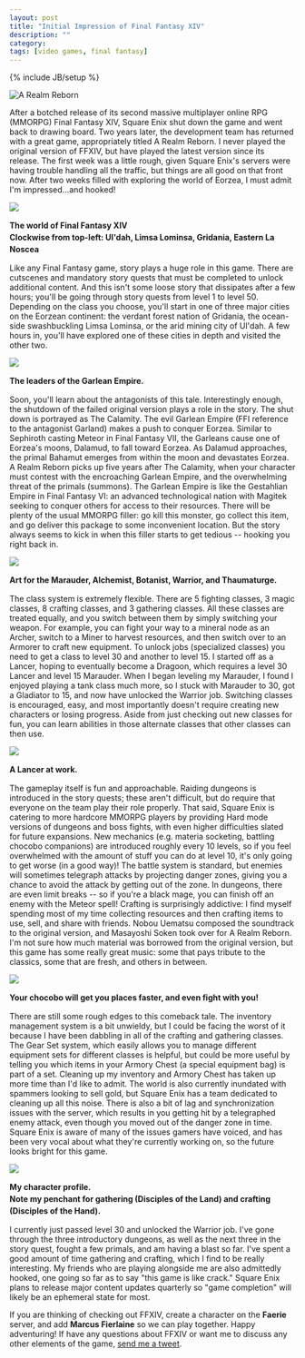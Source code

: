 ```yaml
---
layout: post
title: "Initial Impression of Final Fantasy XIV"
description: ""
category: 
tags: [video games, final fantasy]
---
```

{% include JB/setup %}

<div class="float-image-right">	
  	<img class="rounded-corners" src="/assets/images/posts/2013-09-04/arr-logo.jpg" alt="A Realm Reborn"/> 
  	<p>After a botched release of its second massive multiplayer online RPG (MMORPG) Final Fantasy XIV, Square Enix shut down the game and went back to drawing board. Two years later, the development team has returned with a great game, appropriately titled A Realm Reborn. I never played the original version of FFXIV, but have played the latest version since its release. The first week was a little rough, given Square Enix's servers were having trouble handling all the traffic, but things are all good on that front now. After two weeks filled with exploring the world of Eorzea, I must admit I'm impressed...and hooked! </p>
</div>

<!--break-->

<div>
	<img class="rounded-corners" style="max-width: 600px; border: 0px;" src="/assets/images/posts/2013-09-04/ffxiv_locations.jpg"/>
	<p class="caption-text" style="line-height: 1.5em;"><b>The world of Final Fantasy XIV<br>Clockwise from top-left: Ul'dah, Limsa Lominsa, Gridania, Eastern La Noscea</b></p>
</div>

Like any Final Fantasy game, story plays a huge role in this game. There are cutscenes and mandatory story quests that must be completed to unlock additional content. And this isn't some loose story that dissipates after a few hours; you'll be going through story quests from level 1 to level 50. Depending on the class you choose, you'll start in one of three major cities on the Eorzean continent: the verdant forest nation of Gridania, the ocean-side swashbuckling Limsa Lominsa, or the arid mining city of Ul'dah. A few hours in, you'll have explored one of these cities in depth and visited the other two.

<div>
	<img class="rounded-corners" style="max-width: 600px;" src="/assets/images/posts/2013-09-04/garlean_empire.jpg"/>
	<p class="caption-text" style="line-height: 1.5em;"><b>The leaders of the Garlean Empire.</b></p>
</div>

Soon, you'll learn about the antagonists of this tale. Interestingly enough, the shutdown of the failed original version plays a role in the story. The shut down is portrayed as The Calamity. The evil Garlean Empire (FFI reference to the antagonist Garland) makes a push to conquer Eorzea. Similar to Sephiroth casting Meteor in Final Fantasy VII, the Garleans cause one of Eorzea's moons, Dalamud, to fall toward Eorzea. As Dalamud approaches, the primal Bahamut emerges from within the moon and devastates Eorzea. A Realm Reborn picks up five years after The Calamity, when your character must contest with the encroaching Garlean Empire, and the overwhelming threat of the primals (summons). The Garlean Empire is like the Gestahlian Empire in Final Fantasy VI: an advanced technological nation with Magitek seeking to conquer others for access to their resources. There will be plenty of the usual MMORPG filler: go kill this monster, go collect this item, and go deliver this package to some inconvenient location. But the story always seems to kick in when this filler starts to get tedious -- hooking you right back in.

<div>
	<img class="rounded-corners" style="max-width: 800px;" src="/assets/images/posts/2013-09-04/ffxiv_classes.jpg"/>
	<p class="caption-text" style="line-height: 1.5em;"><b>Art for the Marauder, Alchemist, Botanist, Warrior, and Thaumaturge.</b></p>
</div>

The class system is extremely flexible. There are 5 fighting classes, 3 magic classes, 8 crafting classes, and 3 gathering classes. All these classes are treated equally, and you switch between them by simply switching your weapon. For example, you can fight your way to a mineral node as an Archer, switch to a Miner to harvest resources, and then switch over to an Armorer to craft new equipment. To unlock jobs (specialized classes) you need to get a class to level 30 and another to level 15. I started off as a Lancer, hoping to eventually become a Dragoon, which requires a level 30 Lancer and level 15 Marauder. When I began leveling my Marauder, I found I enjoyed playing a tank class much more, so I stuck with Marauder to 30, got a Gladiator to 15, and now have unlocked the Warrior job. Switching classes is encouraged, easy, and most importantly doesn't require creating new characters or losing progress. Aside from just checking out new classes for fun, you can learn abilities in those alternate classes that other classes can then use.

<div>
	<img class="rounded-corners" style="max-width: 800px;" src="/assets/images/posts/2013-09-04/ffxiv_battle.jpg"/>
	<p class="caption-text" style="line-height: 1.5em;"><b>A Lancer at work.</b></p>
</div>

The gameplay itself is fun and approachable. Raiding dungeons is introduced in the story quests; these aren't difficult, but do require that everyone on the team play their role properly. That said, Square Enix is catering to more hardcore MMORPG players by providing Hard mode versions of dungeons and boss fights, with even higher difficulties slated for future expansions. New mechanics (e.g. materia socketing, battling chocobo companions) are introduced roughly every 10 levels, so if you feel overwhelmed with the amount of stuff you can do at level 10, it's only going to get worse (in a good way)! The battle system is standard, but enemies will sometimes telegraph attacks by projecting danger zones, giving you a chance to avoid the attack by getting out of the zone. In dungeons, there are even limit breaks -- so if you're a black mage, you can finish off an enemy with the Meteor spell! Crafting is surprisingly addictive: I find myself spending most of my time collecting resources and then crafting items to use, sell, and share with friends. Nobou Uematsu composed the soundtrack to the original version, and Masayoshi Soken took over for A Realm Reborn. I'm not sure how much material was borrowed from the original version, but this game has some really great music: some that pays tribute to the classics, some that are fresh, and others in between. 

<div>
	<img class="rounded-corners" style="max-width: 800px;" src="/assets/images/posts/2013-09-04/chocobo.jpg"/>
	<p class="caption-text" style="line-height: 1.5em;"><b>Your chocobo will get you places faster, and even fight with you!</b></p>
</div>

There are still some rough edges to this comeback tale. The inventory management system is a bit unwieldy, but I could be facing the worst of it because I have been dabbling in all of the crafting and gathering classes. The Gear Set system, which easily allows you to manage different equipment sets for different classes is helpful, but could be more useful by telling you which items in your Armory Chest (a special equipment bag) is part of a set. Cleaning up my inventory and Armory Chest has taken up more time than I'd like to admit. The world is also currently inundated with spammers looking to sell gold, but Square Enix has a team dedicated to cleaning up all this noise. There is also a bit of lag and synchronization issues with the server, which results in you getting hit by a telegraphed enemy attack, even though you moved out of the danger zone in time. Square Enix is aware of many of the issues gamers have voiced, and has been very vocal about what they're currently working on, so the future looks bright for this game. 

<div>
	<img class="rounded-corners" style="max-width: 800px;" src="/assets/images/posts/2013-09-04/ffxiv_fierlaine.jpg"/>
	<p class="caption-text" style="line-height: 1.5em;"><b>My character profile.<br>Note my penchant for gathering (Disciples of the Land) and crafting (Disciples of the Hand).</b></p>
</div>

I currently just passed level 30 and unlocked the Warrior job. I've gone through the three introductory dungeons, as well as the next three in the story quest, fought a few primals, and am having a blast so far. I've spent a good amount of time gathering and crafting, which I find to be really interesting. My friends who are playing alongside me are also admittedly hooked, one going so far as to say "this game is like crack." Square Enix plans to release major content updates quarterly so "game completion" will likely be an ephemeral state for most.

If you are thinking of checking out FFXIV, create a character on the **Faerie** server, and add **Marcus Fierlaine** so we can play together. Happy adventuring!  If have any questions about FFXIV or want me to discuss any other elements of the game, [send me a tweet](https://twitter.com/markmcerqueira).